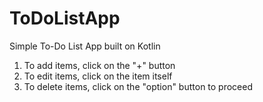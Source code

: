 # ToDoListApp
 
Simple To-Do List App built on Kotlin
1. To add items, click on the "+" button
2. To edit items, click on the item itself
3. To delete items, click on the "option" button to proceed
